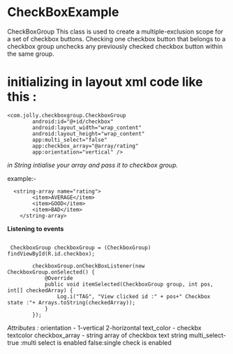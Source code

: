 # CheckBoxExample
CheckBoxGroup This class is used to create a multiple-exclusion scope for a set of checkbox buttons. Checking one checkbox button that belongs to a checkbox  group unchecks any previously checked checkbox button within the same group.

<h1> initializing in layout xml code like this :</h1>

```
<com.jolly.checkboxgroup.CheckboxGroup 
        android:id="@+id/checkbox"
        android:layout_width="wrap_content"
        android:layout_height="wrap_content"
        app:multi_select="false"
        app:checkbox_array="@array/rating"
        app:orientation="vertical" />
```
        
_in String intialise your array and pass it to checkbox group._

example:-
```
  <string-array name="rating">
        <item>AVERAGE</item>
        <item>GOOD</item>
        <item>BAD</item>
    </string-array>

```


**Listening to events**
```

 CheckboxGroup checkboxGroup = (CheckboxGroup) findViewById(R.id.checkbox);

        checkboxGroup.onCheckBoxListener(new CheckboxGroup.onSelected() {
            @Override
            public void itemSelected(CheckboxGroup group, int pos, int[] checkedArray) {
                Log.i("TAG", "View clicked id :" + pos+" Checkbox state :"+ Arrays.toString(checkedArray));
            }
        });

```

*Attributes :*
orientation - 1-vertical
              2-horizontal
text_color - checkbx textcolor
checkbox_array - string array of checkbox text string
multi_select- true :multi select is enabled
              false:single check is enabled 

